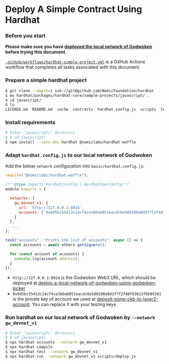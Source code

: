 # Deploy A Simple Contract Using Hardhat

### Before you start

**Please make sure you have [deployed the local network of Godwoken](./kicker-start.md) before trying this document.**

[`.github/workflows/hardhat-simple-project.yml`](../.github/workflows/hardhat-simple-project.yml) is a GitHub Actions workflow that completes all tasks associated with this document.

### Prepare a simple hardhat project

```sh
$ git clone --depth=1 ssh://git@github.com/NomicFoundation/hardhat
$ mv hardhat/packages/hardhat-core/sample-projects/javascript/ .
$ cd javascript/
$ ls
LICENSE.md  README.md  cache  contracts  hardhat.config.js  scripts  test
```

### Install requirements

```sh
# Enter `javascript/` directory
# $ cd javascript/
$ npm install --save-dev hardhat @nomiclabs/hardhat-waffle
```

### Adapt `hardhat.config.js` to our local network of Godwoken

Add the below `network` configuration into `basic/hardhat.config.js`:

```js
require("@nomiclabs/hardhat-waffle");

/** @type import('hardhat/config').HardhatUserConfig */
module.exports = {

  networks: {
    gw_devnet_v1: {
      url: `http://127.0.0.1:8024`,
      accounts: [`0x9d5bc55413c14cf4ce360a6051eacdc0e580100a0d3f7f2f48f63623f6b05361`],
    }
  },
   ...
};

task("accounts", "Prints the list of accounts", async () => {
  const accounts = await ethers.getSigners();

  for (const account of accounts) {
    console.log(account.address);
  }
});
```

* `http://127.0.0.1:8024` is the Godwoken Web3 URL, which should be deployed at [deploy-a-local-network-of-godwoken-using-godwoken-kicker](./kicker-start.md#deploy-a-local-network-of-godwoken-using-godwoken-kicker)
* `0x9d5bc55413c14cf4ce360a6051eacdc0e580100a0d3f7f2f48f63623f6b05361` is the private key of account we used at [deposit-some-ckb-to-layer2-account](./kicker-start.md#deposit-some-ckb-to-layer2-account). You can replace it with your testing keys.

### Run hardhat on our local network of Godwoken by `--network gw_devnet_v1`

```sh
# Enter `javascript/` directory
# $ cd javascript/
$ npx hardhat accounts --network gw_devnet_v1
$ npx hardhat compile
$ npx hardhat test --network gw_devnet_v1
$ npx hardhat run --network gw_devnet_v1 scripts/deploy.js
```
